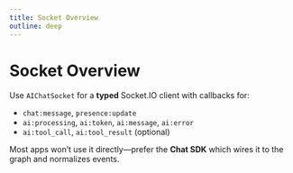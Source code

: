```yaml
---
title: Socket Overview
outline: deep
---
```


# Socket Overview

Use `AIChatSocket` for a **typed** Socket.IO client with callbacks for:

- `chat:message`, `presence:update`
- `ai:processing`, `ai:token`, `ai:message`, `ai:error`
- `ai:tool_call`, `ai:tool_result` (optional)

Most apps won’t use it directly—prefer the **Chat SDK** which wires it to the graph and normalizes events.
